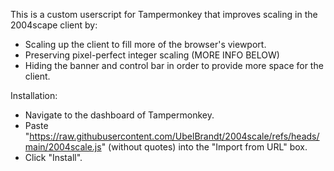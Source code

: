 This is a custom userscript for Tampermonkey that improves scaling in the 2004scape client by:

* Scaling up the client to fill more of the browser's viewport.
* Preserving pixel-perfect integer scaling (MORE INFO BELOW)
* Hiding the banner and control bar in order to provide more space for the client.

Installation:
* Navigate to the dashboard of Tampermonkey.
* Paste "https://raw.githubusercontent.com/UbelBrandt/2004scale/refs/heads/main/2004scale.js" (without quotes) into the "Import from URL" box.
* Click "Install".
